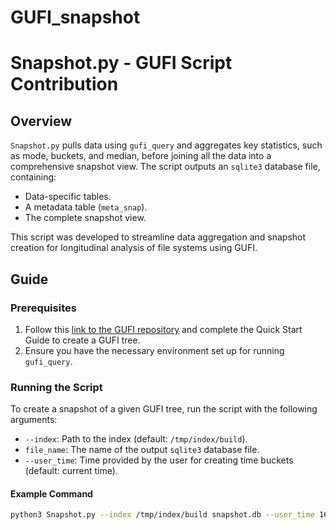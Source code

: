 # GUFI_snapshot
# Snapshot.py - GUFI Script Contribution

## Overview
`Snapshot.py` pulls data using `gufi_query` and aggregates key statistics, such as mode, buckets, and median, before joining all the data into a comprehensive snapshot view. The script outputs an `sqlite3` database file, containing:
- Data-specific tables.
- A metadata table (`meta_snap`).
- The complete snapshot view.

This script was developed to streamline data aggregation and snapshot creation for longitudinal analysis of file systems using GUFI.

## Guide

### Prerequisites
1. Follow this [link to the GUFI repository](https://github.com/mar-file-system/GUFI) and complete the Quick Start Guide to create a GUFI tree.
2. Ensure you have the necessary environment set up for running `gufi_query`.

### Running the Script
To create a snapshot of a given GUFI tree, run the script with the following arguments:

- `--index`: Path to the index (default: `/tmp/index/build`).
- `file_name`: The name of the output `sqlite3` database file.
- `--user_time`: Time provided by the user for creating time buckets (default: current time).

#### Example Command
```bash
python3 Snapshot.py --index /tmp/index/build snapshot.db --user_time 1680123456

